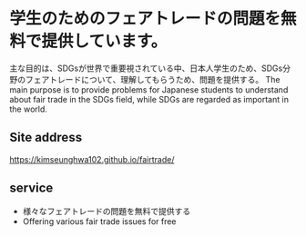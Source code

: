 # 学生のためのフェアトレードの問題を無料で提供しています。
主な目的は、SDGsが世界で重要視されている中、日本人学生のため、SDGs分野のフェアトレードについて、理解してもらうため、問題を提供する。
The main purpose is to provide problems for Japanese students to understand about fair trade in the SDGs field, while SDGs are regarded as important in the world.

## Site address

https://kimseunghwa102.github.io/fairtrade/

## service
* 様々なフェアトレードの問題を無料で提供する
* Offering various fair trade issues for free
